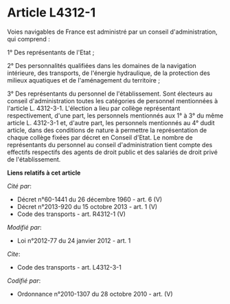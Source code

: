 # Article L4312-1

Voies navigables de France est administré par un conseil d'administration, qui comprend : 

1° Des représentants de l'Etat ; 

2° Des personnalités qualifiées dans les domaines de la navigation intérieure, des transports, de l'énergie hydraulique, de
la protection des milieux aquatiques et de l'aménagement du territoire ; 

3° Des représentants du personnel de l'établissement. Sont électeurs au conseil d'administration toutes les catégories de
personnel mentionnées à l'article L. 4312-3-1. L'élection a lieu par collège représentant respectivement, d'une part, les
personnels mentionnés aux 1° à 3° du même article L. 4312-3-1 et, d'autre part, les personnels mentionnés au 4° dudit
article, dans des conditions de nature à permettre la représentation de chaque collège fixées par décret en Conseil d'Etat.
Le nombre de représentants du personnel au conseil d'administration tient compte des effectifs respectifs des agents de droit
public et des salariés de droit privé de l'établissement.

**Liens relatifs à cet article**

_Cité par_:

  - Décret n°60-1441 du 26 décembre 1960 - art. 6 (V)
  - Décret n°2013-920 du 15 octobre 2013 - art. 1 (V)
  - Code des transports - art. R4312-1 (V)

_Modifié par_:

  - Loi n°2012-77 du 24 janvier 2012 - art. 1

_Cite_:

  - Code des transports - art. L4312-3-1

_Codifié par_:

  - Ordonnance n°2010-1307 du 28 octobre 2010 - art. (V)
